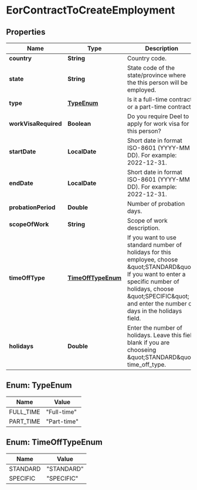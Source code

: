 

# EorContractToCreateEmployment


## Properties

| Name | Type | Description | Notes |
|------------ | ------------- | ------------- | -------------|
|**country** | **String** | Country code. |  |
|**state** | **String** | State code of the state/province where the this person will be employed. |  [optional] |
|**type** | [**TypeEnum**](#TypeEnum) | Is it a full-time contract or a part-time contract? |  [optional] |
|**workVisaRequired** | **Boolean** | Do you require Deel to apply for work visa for this person? |  |
|**startDate** | **LocalDate** | Short date in format ISO-8601 (YYYY-MM-DD). For example: 2022-12-31. |  |
|**endDate** | **LocalDate** | Short date in format ISO-8601 (YYYY-MM-DD). For example: 2022-12-31. |  [optional] |
|**probationPeriod** | **Double** | Number of probation days. |  [optional] |
|**scopeOfWork** | **String** | Scope of work description. |  [optional] |
|**timeOffType** | [**TimeOffTypeEnum**](#TimeOffTypeEnum) | If you want to use standard number of holidays for this employee, choose \&quot;STANDARD\&quot;. If you want to enter a specific number of holidays, choose \&quot;SPECIFIC\&quot; and enter the number of days in the holidays field. |  [optional] |
|**holidays** | **Double** | Enter the number of holidays. Leave this field blank if you are chooseing \&quot;STANDARD\&quot; time_off_type. |  [optional] |



## Enum: TypeEnum

| Name | Value |
|---- | -----|
| FULL_TIME | &quot;Full-time&quot; |
| PART_TIME | &quot;Part-time&quot; |



## Enum: TimeOffTypeEnum

| Name | Value |
|---- | -----|
| STANDARD | &quot;STANDARD&quot; |
| SPECIFIC | &quot;SPECIFIC&quot; |



